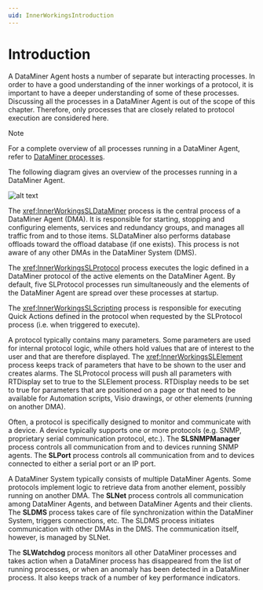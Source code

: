 ```yaml
---
uid: InnerWorkingsIntroduction
---
```


# Introduction

A DataMiner Agent hosts a number of separate but interacting processes. In order to have a good understanding of the inner workings of a protocol, it is important to have a deeper understanding of some of these processes. Discussing all the processes in a DataMiner Agent is out of the scope of this chapter. Therefore, only processes that are closely related to protocol execution are considered here.

> [!NOTE]
> For a complete overview of all processes running in a DataMiner Agent, refer to [DataMiner processes](xref:DataMiner_processes).

The following diagram gives an overview of the processes running in a DataMiner Agent.

![alt text](~/develop/images/ProcessOverview.svg "DataMiner process overview")

The <xref:InnerWorkingsSLDataMiner> process is the central process of a DataMiner Agent (DMA). It is responsible for starting, stopping and configuring elements, services and redundancy groups, and manages all traffic from and to those items. SLDataMiner also performs database offloads toward the offload database (if one exists). This process is not aware of any other DMAs in the DataMiner System (DMS).

The <xref:InnerWorkingsSLProtocol> process executes the logic defined in a DataMiner protocol of the active elements on the DataMiner Agent. By default, five SLProtocol processes run simultaneously and the elements of the DataMiner Agent are spread over these processes at startup.

The <xref:InnerWorkingsSLScripting> process is responsible for executing Quick Actions defined in the protocol when requested by the SLProtocol process (i.e. when triggered to execute).

A protocol typically contains many parameters. Some parameters are used for internal protocol logic, while others hold values that are of interest to the user and that are therefore displayed. The <xref:InnerWorkingsSLElement> process keeps track of parameters that have to be shown to the user and creates alarms. The SLProtocol process will push all parameters with RTDisplay set to true to the SLElement process. RTDisplay needs to be set to true for parameters that are positioned on a page or that need to be available for Automation scripts, Visio drawings, or other elements (running on another DMA).

Often, a protocol is specifically designed to monitor and communicate with a device. A device typically supports one or more protocols (e.g. SNMP, proprietary serial communication protocol, etc.). The **SLSNMPManager** process controls all communication from and to devices running SNMP agents. The **SLPort** process controls all communication from and to devices connected to either a serial port or an IP port.

A DataMiner System typically consists of multiple DataMiner Agents. Some protocols implement logic to retrieve data from another element, possibly running on another DMA. The **SLNet** process controls all communication among DataMiner Agents, and between DataMiner Agents and their clients. The **SLDMS** process takes care of file synchronization within the DataMiner System, triggers connections, etc. The SLDMS process initiates communication with other DMAs in the DMS. The communication itself, however, is managed by SLNet.

The **SLWatchdog** process monitors all other DataMiner processes and takes action when a DataMiner process has disappeared from the list of running processes, or when an anomaly has been detected in a DataMiner process. It also keeps track of a number of key performance indicators.
